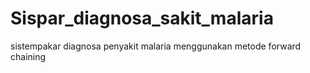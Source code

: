 # Sispar_diagnosa_sakit_malaria
sistempakar diagnosa penyakit malaria menggunakan metode forward chaining
